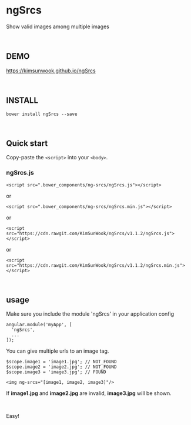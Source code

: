 ngSrcs
=======

Show valid images among multiple images

<br/>

DEMO
-------
https://kimsunwook.github.io/ngSrcs

<br/>

INSTALL
-------

```
bower install ngSrcs --save
```

<br/>

Quick start
-------
Copy-paste the ```<script>``` into your ```<body>```.

### ngSrcs.js

```
<script src=".bower_components/ng-srcs/ngSrcs.js"></script>
```
or
```
<script src=".bower_components/ng-srcs/ngSrcs.min.js"></script>
```
or
```
<script src="https://cdn.rawgit.com/KimSunWook/ngSrcs/v1.1.2/ngSrcs.js"></script>
```
or
```
<script src="https://cdn.rawgit.com/KimSunWook/ngSrcs/v1.1.2/ngSrcs.min.js"></script>
```

<br/>

usage
-----

Make sure you include the module 'ngSrcs' in your application config

```
angular.module('myApp', [
  'ngSrcs',
  ...
]);
```

You can give multiple urls to an image tag.

```
$scope.image1 = 'image1.jpg'; // NOT_FOUND
$scope.image2 = 'image2.jpg'; // NOT_FOUND
$scope.image3 = 'image3.jpg'; // FOUND
```

```
<img ng-srcs="[image1, image2, image3]"/>
```

If **image1.jpg** and **image2.jpg** are invalid, **image3.jpg** will be shown.

<br/>

Easy!
